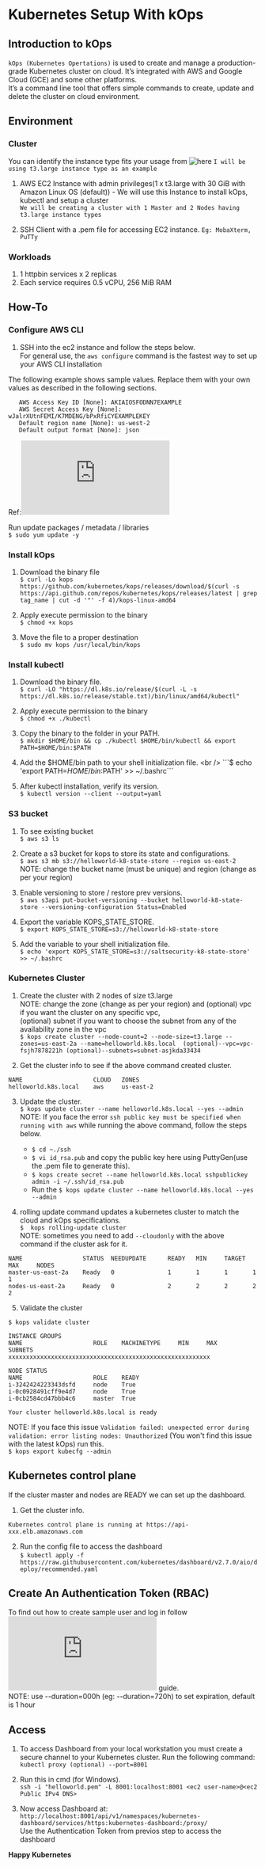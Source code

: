 # Kubernetes Setup With kOps

## Introduction to kOps

```kOps (Kubernetes Opertations)``` is used to create and manage a production-grade Kubernetes cluster on cloud. It’s integrated with AWS and Google Cloud (GCE) and some other platforms. <br />
It’s a command line tool that offers simple commands to create, update and delete the cluster on cloud environment.

## Environment

### Cluster

You can identify the instance type fits your usage from ![here](https://aws.amazon.com/ec2/instance-types)
```I will be using t3.large instance type as an example```

1. AWS EC2 Instance with admin privileges(1 x t3.large with 30 GiB with Amazon Linux OS (default)) - We will use this Instance to install kOps, kubectl and setup a cluster <br />
```We will be creating a cluster with 1 Master and 2 Nodes having t3.large instance types```

2. SSH Client with a .pem file for accessing EC2 instance. ```Eg: MobaXterm, PuTTy```

### Workloads

1. 1 httpbin services x 2 replicas
2. Each service requires 0.5 vCPU, 256 MiB RAM

## How-To

### Configure AWS CLI

1. SSH into the ec2 instance and follow the steps below. <br />
For general use, the ```aws configure``` command is the fastest way to set up your AWS CLI installation

The following example shows sample values. Replace them with your own values as described in the following sections. <br />
```$ aws configure
   AWS Access Key ID [None]: AKIAIOSFODNN7EXAMPLE
   AWS Secret Access Key [None]: wJalrXUtnFEMI/K7MDENG/bPxRfiCYEXAMPLEKEY
   Default region name [None]: us-west-2
   Default output format [None]: json
```

Ref:![CLI configure](https://docs.aws.amazon.com/cli/latest/userguide/cli-configure-quickstart.html)

Run update packages / metadata / libraries <br />
```$ sudo yum update -y```

### Install kOps

1. Download the binary file <br />
```$ curl -Lo kops https://github.com/kubernetes/kops/releases/download/$(curl -s https://api.github.com/repos/kubernetes/kops/releases/latest | grep tag_name | cut -d '"' -f 4)/kops-linux-amd64```

2. Apply execute permission to the binary <br />
```$ chmod +x kops```

3. Move the file to a proper destination <br />
```$ sudo mv kops /usr/local/bin/kops```

### Install kubectl

1. Download the binary file. <br />
```$ curl -LO "https://dl.k8s.io/release/$(curl -L -s https://dl.k8s.io/release/stable.txt)/bin/linux/amd64/kubectl"```

2. Apply execute permission to the binary <br />
```$ chmod +x ./kubectl```

3. Copy the binary to the folder in your PATH. <br />
```$ mkdir $HOME/bin && cp ./kubectl $HOME/bin/kubectl && export PATH=$HOME/bin:$PATH```

4. Add the $HOME/bin path to your shell initialization file. <br />
```$ echo 'export PATH=$HOME/bin:$PATH' >> ~/.bashrc```

5. After kubectl installation, verify its version. <br />
```$ kubectl version --client --output=yaml```

### S3 bucket

1. To see existing bucket <br />
```$ aws s3 ls```

2. Create a s3 bucket for kops to store its state and configurations. <br />
```$ aws s3 mb s3://helloworld-k8-state-store --region us-east-2``` <br />
NOTE: change the bucket name (must be unique) and region (change as per your region)

3. Enable versioning to store / restore prev versions. <br />
```$ aws s3api put-bucket-versioning --bucket helloworld-k8-state-store --versioning-configuration Status=Enabled```

4. Export the variable KOPS_STATE_STORE. <br />
```$ export KOPS_STATE_STORE=s3://helloworld-k8-state-store```

5. Add the variable to your shell initialization file. <br />
```$ echo 'export KOPS_STATE_STORE=s3://saltsecurity-k8-state-store' >> ~/.bashrc```

### Kubernetes Cluster

1. Create the cluster with 2 nodes of size t3.large <br />
NOTE: change the zone (change as per your region) and (optional) vpc if you want the cluster on any specific vpc, <br />
(optional) subnet if you want to choose the subnet from any of the availability zone in the vpc  <br />
```$ kops create cluster --node-count=2 --node-size=t3.large --zones=us-east-2a --name=helloworld.k8s.local  (optional)--vpc=vpc-fsjh7878221h (optional)--subnets=subnet-asjkda33434```

2. Get the cluster info to see if the above command created cluster. <br />
```$ kops get cluster
NAME                    CLOUD   ZONES
helloworld.k8s.local    aws     us-east-2
```

3. Update the cluster.<br />
```$ kops update cluster --name helloworld.k8s.local --yes --admin```<br />
NOTE: If you face the error ```ssh public key must be specified when running with aws``` while running the above command, follow the steps below.<br />
   - ```$ cd ~./ssh```<br />
   - ```$ vi id_rsa.pub```  and copy the public key here using PuttyGen(use the .pem file to generate this).<br />
   - ```$ kops create secret --name helloworld.k8s.local sshpublickey admin -i ~/.ssh/id_rsa.pub```<br />
   - Run the ```$ kops update cluster --name helloworld.k8s.local --yes --admin```

4. rolling update command updates a kubernetes cluster to match the cloud and kOps specifications.<br />
```$  kops rolling-update cluster```<br />
NOTE: sometimes you need to add ```--cloudonly``` with the above command if the cluster ask for it.<br />
```
NAME                 STATUS  NEEDUPDATE      READY   MIN     TARGET  MAX     NODES
master-us-east-2a    Ready   0               1       1       1       1       1
nodes-us-east-2a     Ready   0               2       2       2       2       2
```

5. Validate the cluster
```
$ kops validate cluster

INSTANCE GROUPS
NAME                    ROLE    MACHINETYPE     MIN     MAX     SUBNETS
xxxxxxxxxxxxxxxxxxxxxxxxxxxxxxxxxxxxxxxxxxxxxxxxxxxxxxxxx

NODE STATUS
NAME                    ROLE    READY
i-3242424223343dsfd     node    True
i-0c0928491cff9e4d7     node    True
i-0cb2584cd47bbb4c6     master  True

Your cluster helloworld.k8s.local is ready
```
NOTE: If you face this issue ```Validation failed: unexpected error during validation: error listing nodes: Unauthorized``` (You won't find this issue with the latest kOps) run this.<br />
```$ kops export kubecfg --admin```

## Kubernetes control plane

If the cluster master and nodes are READY we can set up the dashboard.

1. Get the cluster info.<br />
```$ kubectl cluster-info
Kubernetes control plane is running at https://api-xxx.elb.amazonaws.com
```

2. Run the config file to access the dashboard <br />
```$ kubectl apply -f https://raw.githubusercontent.com/kubernetes/dashboard/v2.7.0/aio/deploy/recommended.yaml```

## Create An Authentication Token (RBAC)

To find out how to create sample user and log in follow ![Creating sample user](https://github.com/kubernetes/dashboard/blob/master/docs/user/access-control/creating-sample-user.md) guide.<br />
NOTE: use --duration=000h (eg: --duration=720h) to set expiration, default is 1 hour

## Access

1. To access Dashboard from your local workstation you must create a secure channel to your Kubernetes cluster. Run the following command:<br />
```kubectl proxy (optional) --port=8001```<br />

2. Run this in cmd (for Windows).<br />
```ssh -i "helloworld.pem" -L 8001:localhost:8001 <ec2 user-name>@<ec2 Public IPv4 DNS>```

3. Now access Dashboard at:<br />
```http://localhost:8001/api/v1/namespaces/kubernetes-dashboard/services/https:kubernetes-dashboard:/proxy/```<br />
Use the Authentication Token from previos step to access the dashboard


**Happy Kubernetes**




